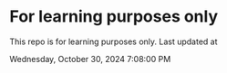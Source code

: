 # For learning purposes only
This repo is for learning purposes only.
Last updated at

Wednesday, October 30, 2024 7:08:00 PM

